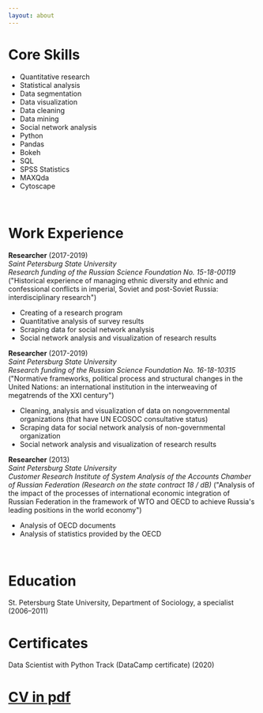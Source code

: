 ```yaml
---
layout: about 
---
```


# Core Skills
* Quantitative research 
* Statistical analysis
* Data segmentation 
* Data visualization 
* Data cleaning
* Data mining 
* Social network analysis
* Python
* Pandas
* Bokeh
* SQL
* SPSS Statistics
* MAXQda
* Cytoscape


<br/>

# Work Experience

**Researcher** (2017-2019)  
  *Saint Petersburg State University*  
  *Research funding of the Russian Science Foundation No. 15-18-00119*
  ("Historical experience of managing ethnic diversity and ethnic and confessional conflicts in imperial, Soviet and post-Soviet Russia: interdisciplinary research")  
* Creating of a research program  
* Quantitative analysis of survey results  
* Scraping data for social network analysis  
* Social network analysis and visualization of research results  

**Researcher** (2017-2019)  
  *Saint Petersburg State University*  
  *Research funding of the Russian Science Foundation No. 16-18-10315*
  ("Normative frameworks, political process and structural changes in the United Nations: an international institution in the interweaving of megatrends of the XXI century")  
* Cleaning, analysis and visualization of data on nongovernmental organizations (that have UN ECOSOC consultative status)
* Scraping data for social network analysis of non-governmental organization
* Social network analysis and visualization of research results

**Researcher** (2013)  
  *Saint Petersburg State University*  
  *Customer Research Institute of System Analysis of the Accounts Chamber of Russian Federation (Research on the state contract 18 / dB)*
  ("Analysis of the impact of the processes of international economic integration of Russian Federation in the framework of WTO and OECD to achieve Russia's leading positions in the world economy")
* Analysis of OECD documents
* Analysis of statistics provided by the OECD

<br/>

# Education
St. Petersburg State University, Department of Sociology, a specialist (2006–2011)
  
# Сertificates
Data Scientist with Python Track (DataCamp certificate) (2020)

# [CV in pdf](CV_Moskalchuk_E.pdf)
